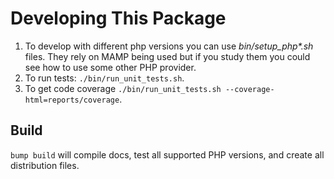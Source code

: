 <!--
id: developers
tags: usage
-->

# Developing This Package

1. To develop with different php versions you can use _bin/setup\_php*.sh_ files. They rely on MAMP being used but if you study them you could see how to use some other PHP provider.
2. To run tests: `./bin/run_unit_tests.sh`.
3. To get code coverage `./bin/run_unit_tests.sh --coverage-html=reports/coverage`.

## Build

`bump build` will compile docs, test all supported PHP versions, and create all distribution files.
